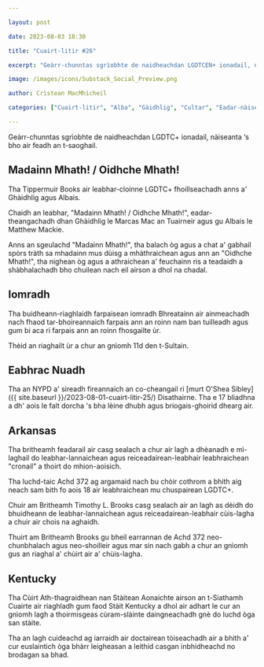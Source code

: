 ```yaml
---

layout: post

date: 2023-08-03 18:30

title: "Cuairt-litir #26"

excerpt: "Geàrr-chunntas sgrìobhte de naidheachdan LGDTCEN+ ionadail, nàiseanta ‘s bho air feadh an t-saoghail."

image: /images/icons/Substack_Social_Preview.png

author: Crìstean MacMhìcheil

categories: ["Cuairt-litir", "Alba", "Gàidhlig", "Cultar", "Eadar-nàiseanta", "Lagh", "Poileataigs", "Slàinte", "Spòrs"]

---
```


Geàrr-chunntas sgrìobhte de naidheachdan LGDTC+ ionadail, nàiseanta ‘s bho air feadh an t-saoghail.

## Madainn Mhath! / Oidhche Mhath!

Tha Tippermuir Books air leabhar-cloinne LGDTC+ fhoillseachadh anns a' Ghàidhlig agus Albais.

Chaidh an leabhar, "Madainn Mhath! / Oidhche Mhath!", eadar-theangachadh dhan Ghàidhlig le Marcas Mac an Tuairneir agus gu Albais le Matthew Mackie.

Anns an sgeulachd  "Madainn Mhath!", tha balach òg agus a chat a' gabhail spòrs tràth sa mhadainn mus dùisg a mhàthraichean agus ann an "Oidhche Mhath!", tha nighean òg agus a athraichean a' feuchainn ris a teadaidh a shàbhalachadh bho chuilean nach eil airson a dhol na chadal.

## Iomradh

Tha buidheann-riaghlaidh farpaisean iomradh Bhreatainn air ainmeachadh nach fhaod tar-bhoireannaich farpais ann an roinn nam ban tuilleadh agus gum bi aca ri farpais ann an roinn fhosgailte ùr.

Thèid an riaghailt ùr a chur an gnìomh 11d den t-Sultain.

## Eabhrac Nuadh

Tha an NYPD a' sireadh fireannaich an co-cheangail ri [murt O'Shea Sibley]({{ site.baseurl }}/2023-08-01-cuairt-litir-25/) Disathairne. Tha e 17 bliadhna a dh' aois le falt dorcha 's bha lèine dhubh agus briogais-ghoirid dhearg air.

## Arkansas

Tha britheamh feadarail air casg sealach a chur air lagh a dhèanadh e mì-laghail do leabhar-lannaichean agus reiceadairean-leabhair leabhraichean "cronail" a thoirt do mhion-aoisich.

Tha luchd-taic Achd 372 ag argamaid nach bu chòir cothrom a bhith aig neach sam bith fo aois 18 air leabhraichean mu chuspairean LGDTC+.

Chuir am Britheamh Timothy L. Brooks casg sealach air an lagh as dèidh do bhuidheann de leabhar-lannaichean agus reiceadairean-leabhair cùis-lagha a chuir air chois na aghaidh.

Thuirt am Britheamh Brooks gu bheil earrannan de Achd 372 neo-chunbhalach agus neo-shoilleir agus mar sin nach gabh a chur an gnìomh gus an riaghal a' chùirt air a' chùis-lagha.

## Kentucky

Tha Cùirt Ath-thagraidhean nan Stàitean Aonaichte airson an t-Siathamh Cuairte air riaghladh gum faod Stàit Kentucky a dhol air adhart le cur an gnìomh lagh a thoirmisgeas cùram-slàinte daingneachadh gnè do luchd òga san stàite.

Tha an lagh cuideachd ag iarraidh air doctairean tòiseachadh air a bhith a' cur euslaintich òga bhàrr leigheasan a leithid casgan inbhidheachd no brodagan sa bhad.
